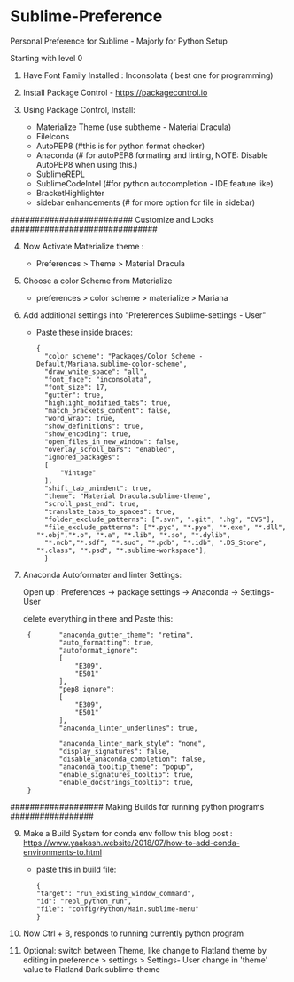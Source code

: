 # Sublime-Preference
Personal Preference for Sublime - Majorly for Python Setup


Starting with level 0


1. Have Font Family Installed : Inconsolata  ( best one for programming)

2. Install Package Control - https://packagecontrol.io
3. Using Package Control, Install:

    -   Materialize Theme (use subtheme - Material Dracula)
    -   FileIcons
    -   AutoPEP8  (#this is for python format checker)
    -   Anaconda  (# for autoPEP8 formating and linting, NOTE: Disable AutoPEP8 when using this.)
    -   SublimeREPL
    -   SublimeCodeIntel  (#for python autocompletion - IDE feature like)
    -   BracketHighlighter
    -   sidebar enhancements  (# for more option for file in sidebar)


#########################  Customize and Looks ##############################

4. Now Activate Materialize theme :

    -  Preferences > Theme > Material Dracula

5.  Choose a color Scheme from Materialize
       
    - preferences > color scheme > materialize > Mariana

6.  Add additional settings into "Preferences.Sublime-settings - User"

    - Paste these inside braces:
    
          {
            "color_scheme": "Packages/Color Scheme - Default/Mariana.sublime-color-scheme",
            "draw_white_space": "all",
            "font_face": "inconsolata",
            "font_size": 17,
            "gutter": true,
            "highlight_modified_tabs": true,
            "match_brackets_content": false,
            "word_wrap": true,
            "show_definitions": true,
            "show_encoding": true,
            "open_files_in_new_window": false,
            "overlay_scroll_bars": "enabled",
            "ignored_packages":
            [
                "Vintage"
            ],
            "shift_tab_unindent": true,
            "theme": "Material Dracula.sublime-theme",
            "scroll_past_end": true,
            "translate_tabs_to_spaces": true,
            "folder_exclude_patterns": [".svn", ".git", ".hg", "CVS"],
            "file_exclude_patterns": ["*.pyc", "*.pyo", "*.exe", "*.dll", "*.obj","*.o", "*.a", "*.lib", "*.so", "*.dylib", 
            "*.ncb","*.sdf", "*.suo", "*.pdb", "*.idb", ".DS_Store", "*.class", "*.psd", "*.sublime-workspace"],
            }

    

7. Anaconda Autoformater and linter Settings:

    Open up : Preferences -> package settings -> Anaconda -> Settings-User

    delete everything in there and Paste this:

        {       "anaconda_gutter_theme": "retina",
                "auto_formatting": true,
                "autoformat_ignore":
                [
                    "E309",
                    "E501"
                ],
                "pep8_ignore":
                [
                    "E309",
                    "E501"
                ],
                "anaconda_linter_underlines": true,

                "anaconda_linter_mark_style": "none",
                "display_signatures": false,
                "disable_anaconda_completion": false,
                "anaconda_tooltip_theme": "popup",
                "enable_signatures_tooltip": true,
                "enable_docstrings_tooltip": true,
        }



###################  Making Builds for running python programs  #################

9. Make a Build System for conda env
    follow this blog post : https://www.yaakash.website/2018/07/how-to-add-conda-environments-to.html

    - paste this in build file:

          {    
          "target": "run_existing_window_command",
          "id": "repl_python_run",
          "file": "config/Python/Main.sublime-menu"
          }

9. Now Ctrl + B, responds to running currently python program

10. Optional: switch between Theme, like change to Flatland theme by editing in preference > settings > Settings- User
    change in 'theme' value to Flatland Dark.sublime-theme

